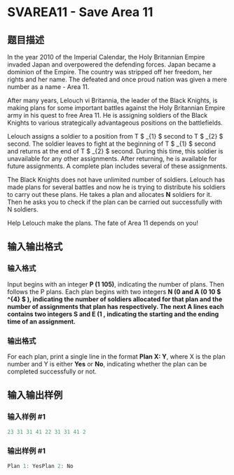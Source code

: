 # SVAREA11 - Save Area 11

## 题目描述

In the year 2010 of the Imperial Calendar, the Holy Britannian Empire invaded Japan and overpowered the defending forces. Japan became a dominion of the Empire. The country was stripped off her freedom, her rights and her name. The defeated and once proud nation was given a mere number as a name - Area 11.

After many years, Lelouch vi Britannia, the leader of the Black Knights, is making plans for some important battles against the Holy Britannian Empire army in his quest to free Area 11. He is assigning soldiers of the Black Knights to various strategically advantageous positions on the battlefields.

Lelouch assigns a soldier to a position from T $ _{1} $ second to T $ _{2} $ second. The soldier leaves to fight at the beginning of T $ _{1} $ second and returns at the end of T $ _{2} $ second. During this time, this soldier is unavailable for any other assignments. After returning, he is available for future assignments. A complete plan includes several of these assignments.

The Black Knights does not have unlimited number of soldiers. Lelouch has made plans for several battles and now he is trying to distribute his soldiers to carry out these plans. He takes a plan and allocates **N** soldiers for it. Then he asks you to check if the plan can be carried out successfully with N soldiers.

Help Lelouch make the plans. The fate of Area 11 depends on you!

## 输入输出格式

### 输入格式

Input begins with an integer **P (1 105)**, indicating the number of plans. Then follows the P plans. Each plan begins with two integers **N (0 and **A (0 10 $ ^{4} $ )**, indicating the number of soldiers allocated for that plan and the number of assignments that plan has respectively. The next A lines each contains two integers **S** and **E (1 , indicating the starting and the ending time of an assignment.****

### 输出格式

For each plan, print a single line in the format **Plan X: Y**, where X is the plan number and Y is either **Yes** or **No**, indicating whether the plan can be completed successfully or not.

## 输入输出样例

### 输入样例 #1

```cpp
23 31 31 41 22 31 31 41 2
```


### 输出样例 #1

```cpp
Plan 1: YesPlan 2: No
```


